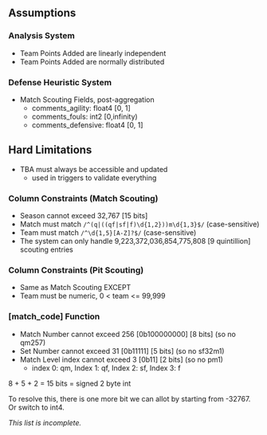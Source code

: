 ## Assumptions
### Analysis System
- Team Points Added are linearly independent
- Team Points Added are normally distributed

### Defense Heuristic System
- Match Scouting Fields, post-aggregation
  - comments_agility: float4 [0, 1]
  - comments_fouls: int2 [0,infinity)
  - comments_defensive: float4 [0, 1]

## Hard Limitations
- TBA must always be accessible and updated
  - used in triggers to validate everything

### Column Constraints (Match Scouting)
- Season cannot exceed 32,767 [15 bits]
- Match must match `/^(q|((qf|sf|f)\d{1,2}))m\d{1,3}$/` (case-sensitive)
- Team must match `/^\d{1,5}[A-Z]?$/` (case-sensitive)
- The system can only handle 9,223,372,036,854,775,808 [9 quintillion] scouting entries

### Column Constraints (Pit Scouting)
- Same as Match Scouting EXCEPT
- Team must be numeric, 0 < team <= 99,999

### [match_code] Function
- Match Number cannot exceed 256 [0b100000000] [8 bits] (so no qm257)
- Set Number cannot exceed 31 [0b11111] [5 bits] (so no sf32m1)
- Match Level index cannot exceed 3 [0b11] [2 bits] (so no pm1)
  - index 0: qm, Index 1: qf, Index 2: sf, Index 3: f

8 + 5 + 2 = 15 bits = signed 2 byte int

To resolve this, there is one more bit we can allot by starting from -32767. Or switch to int4.

<em> This list is incomplete.